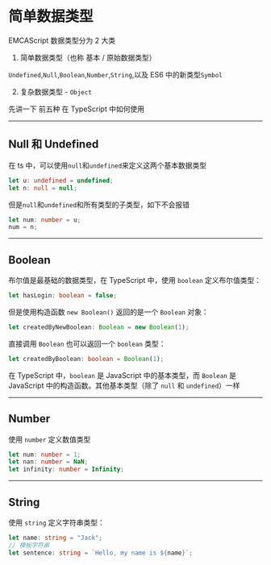 # 简单数据类型

EMCAScript 数据类型分为 2 大类

1. 简单数据类型（也称 基本 / 原始数据类型）

`Undefined`,`Null`,`Boolean`,`Number`,`String`,以及 ES6 中的新类型`Symbol`

2. 复杂数据类型 - `Object`

先讲一下 前五种 在 TypeScript 中如何使用

---

## Null 和 Undefined

在 ts 中，可以使用`null`和`undefined`来定义这两个基本数据类型

```typescript
let u: undefined = undefined;
let n: null = null;
```

但是`null`和`undefined`和所有类型的子类型，如下不会报错

```typescript
let num: number = u;
num = n;
```

---

## Boolean

布尔值是最基础的数据类型，在 TypeScript 中，使用 `boolean` 定义布尔值类型：

```typescript
let hasLogin: boolean = false;
```

但是使用构造函数 `new Boolean()` 返回的是一个 `Boolean` 对象：

```typescript
let createdByNewBoolean: Boolean = new Boolean(1);
```

直接调用 `Boolean` 也可以返回一个 `boolean` 类型：

```typescript
let createdByBoolean: boolean = Boolean(1);
```

在 TypeScript 中，`boolean` 是 JavaScript 中的基本类型，而 `Boolean` 是 JavaScript 中的构造函数。其他基本类型（除了 `null` 和 `undefined`）一样

---

## Number

使用 `number` 定义数值类型

```typescript
let num: number = 1;
let nan: number = NaN;
let infinity: number = Infinity;
```

---

## String

使用 `string` 定义字符串类型：

```typescript
let name: string = "Jack";
// 模板字符串
let sentence: string = `Hello, my name is ${name}`;
```

